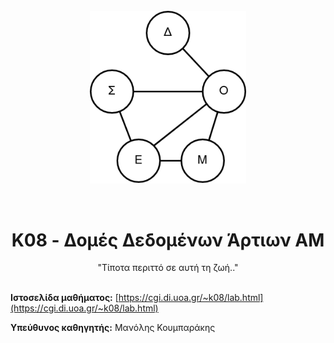 <div align="center">
<br>
<img align="center" src="https://github.com/AI-team-UoA/Courses/blob/main/K08/docs/K08.drawio.png?raw=true" alt="Κ08" width="250"/>
</div>
<br><br>
<div align="center">
<h1>K08 - Δομές Δεδομένων Άρτιων ΑΜ </h1>
<span>"Τίποτα περιττό σε αυτή τη ζωή.."</span>

</div>

<br>


__Ιστοσελίδα μαθήματος:__ [https://cgi.di.uoa.gr/~k08/lab.html](https://cgi.di.uoa.gr/~k08/lab.html)

__Yπεύθυνος καθηγητής:__ Μανόλης Κουμπαράκης
